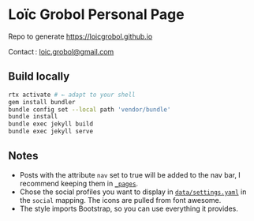 [comment]: <> "LTeX: language=en-GB"
<!-- markdownlint-disable MD003 MD025 MD033 -->

Loïc Grobol Personal Page
=========================

Repo to generate <https://loicgrobol.github.io>

Contact : [<loic.grobol@gmail.com>](mailto:loic.grobol@gmail.com)

## Build locally

```bash
rtx activate # ← adapt to your shell
gem install bundler
bundle config set --local path 'vendor/bundle'
bundle install
bundle exec jekyll build
bundle exec jekyll serve
```

## Notes

- Posts with the attribute `nav` set to true will be added to the nav bar, I recommend keeping them
  in [`_pages`](_pages).
- Chose the social profiles you want to display in [`data/settings.yaml`](data/settings.yaml) in the
  `social` mapping. The icons are pulled from font awesome.
- The style imports Bootstrap, so you can use everything it provides.
